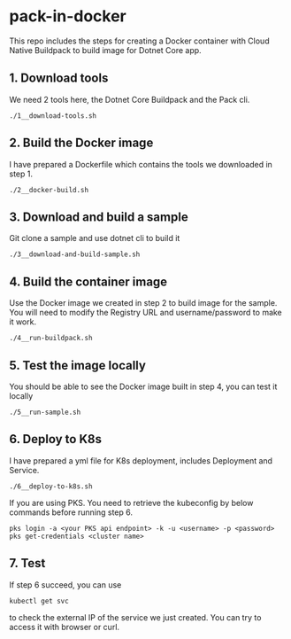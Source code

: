 # pack-in-docker

This repo includes the steps for creating a Docker container with Cloud Native Buildpack to build image for Dotnet Core app.

## 1. Download tools

We need 2 tools here, the Dotnet Core Buildpack and the Pack cli.

```
./1__download-tools.sh
```

## 2. Build the Docker image

I have prepared a Dockerfile which contains the tools we downloaded in step 1.

```
./2__docker-build.sh
```

## 3. Download and build a sample

Git clone a sample and use dotnet cli to build it

```
./3__download-and-build-sample.sh
```

## 4. Build the container image

Use the Docker image we created in step 2 to build image for the sample. You will need to modify the Registry URL and username/password to make it work.

```
./4__run-buildpack.sh
```

## 5. Test the image locally

You should be able to see the Docker image built in step 4, you can test it locally

```
./5__run-sample.sh
```

## 6. Deploy to K8s

I have prepared a yml file for K8s deployment, includes Deployment and Service.

```
./6__deploy-to-k8s.sh
```

If you are using PKS. You need to retrieve the kubeconfig by below commands before running step 6.  

```
pks login -a <your PKS api endpoint> -k -u <username> -p <password>
pks get-credentials <cluster name>
```

## 7. Test

If step 6 succeed, you can use

```
kubectl get svc
```

to check the external IP of the service we just created. You can try to access it with browser or curl.
